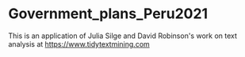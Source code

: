 # Government_plans_Peru2021
This is an application of Julia Silge and David Robinson's work on text analysis at https://www.tidytextmining.com
